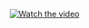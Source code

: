<p align="center">
<a href="https://www.youtube.com/watch?v=BzAdXyPYKQo"><img src="https://img.youtube.com/vi/BzAdXyPYKQo/hqdefault.jpg" alt="Watch the video"></a>
</p>
